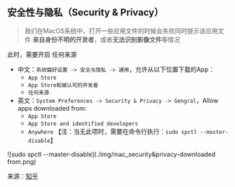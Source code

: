 

## 安全性与隐私（Security & Privacy）

> 我们在MacOS系统中，打开一些应用文件的时候会失败同时提示该应用文件 **来自身份不明的开发者**，或者**无法识别影像文件**等情况

此时，需要开启 任何来源

* 中文：`系统偏好设置 -> 安全与隐私 -> 通用`，允许从以下位置下载的App：
  * `App Store`
  * `App Store和被认可的开发者`
  * `任何来源`
* 英文：`System Preferences -> Security & Privacy -> Gengral`，Allow apps downloaded from:
  * `App Store`
  * `App Store and identified developers`
  * `Anywhere` 【注：当无此项时，需要在命令行执行：`sudo spctl --master-disable`】

![sudo spctl --master-disable](./img/mac_security&privacy-downloaded from.png)

来源：[知乎](https://zhuanlan.zhihu.com/p/51328476)



